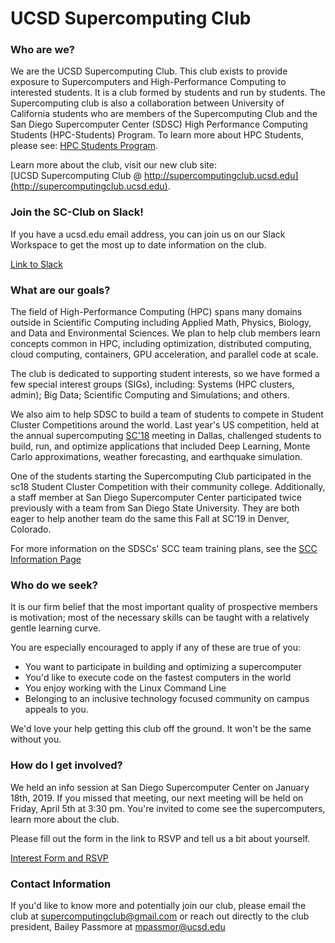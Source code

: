 # UCSD Supercomputing Club 

### Who are we?

We are the UCSD Supercomputing Club. This club exists to provide exposure to Supercomputers and High-Performance Computing to interested students. It is a club formed by students and run by students.
The Supercomputing club is also a collaboration between University of California students who are members of the Supercomputing Club and the San Diego Supercomputer Center (SDSC) High Performance Computing Students (HPC-Students) Program. To learn more about HPC Students, please see: [HPC Students Program](https://www.sdsc.edu/education_and_training/hpc_students.html).

Learn more about the club, visit our new club site:<br>
[UCSD Supercomputing Club @ http://supercomputingclub.ucsd.edu](http://supercomputingclub.ucsd.edu).


### Join the SC-Club on Slack!

If you have a ucsd.edu email address, you can join us on our Slack Workspace to get the most up to date information on the club.

[Link to Slack](https://hpcstudentsatsdsc.slack.com)

### What are our goals?

The field of High-Performance Computing (HPC) spans many domains outside in Scientific Computing including Applied Math, Physics, Biology, and Data and Environmental Sciences.
We plan to help club members learn concepts common in HPC, including optimization, distributed computing, cloud computing, containers, GPU acceleration, and parallel code at scale.

The club is dedicated to supporting student interests, so we have formed a few special interest groups (SIGs), including: Systems (HPC clusters, admin); Big Data; Scientific Computing and Simulations; and others.

We also aim to help SDSC to build a team of students to compete in Student Cluster Competitions around the world.  Last year's US competition, held at the annual supercomputing [SC'18](https://sc18.supercomputing.org) meeting in Dallas, challenged students to build, run, and optimize applications that included Deep Learning,
Monte Carlo approximations, weather forecasting, and earthquake simulation. 

One of the students starting the Supercomputing Club participated in the sc18 Student Cluster Competition with their community college. Additionally, a staff member at San Diego Supercomputer Center participated twice previously with a team from San Diego State University. They are both eager to help another team do the same this Fall at SC’19 in Denver, Colorado.

For more information on the SDSCs' SCC team training plans, see the [SCC Information Page](https://training.sdsc.edu/scc")

### Who do we seek?

It is our firm belief that the most important quality of prospective members is motivation;
most of the necessary skills can be taught with a relatively gentle learning curve.

You are especially encouraged to apply if any of these are true of you:
- You want to participate in building and optimizing a supercomputer
- You'd like to execute code on the fastest computers in the world
- You enjoy working with the Linux Command Line
- Belonging to an inclusive technology focused community on campus appeals to you.

We'd love your help getting this club off the ground.
It won't be the same without you.

### How do I get involved?

We held an info session at San Diego Supercomputer Center on January 18th, 2019. If you missed that meeting, our next meeting will be held on Friday, April 5th at 3:30 pm.
You're invited to come see the supercomputers, learn more about the club.

Please fill out the form in the link to RSVP and tell us a bit about yourself.

[Interest Form and RSVP](https://docs.google.com/forms/d/1RkUkzLwf310_l9zNPaoSgoFu9F0YUI24Sbt6ysomepg)

### Contact Information

If you'd like to know more and potentially join our club, please email the club at <supercomputingclub@gmail.com> or reach out directly to the club president, Bailey Passmore at <mpassmor@ucsd.edu> 

